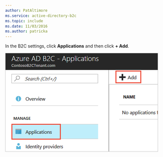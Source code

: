 ```yaml
---
author: PatAltimore
ms.service: active-directory-b2c 
ms.topic: include
ms.date: 11/03/2016
ms.author: patricka
---
```

In the B2C settings, click **Applications** and then click **+ Add**.

![+ Add button in applications](./media/active-directory-b2c-portal-add-application/b2c-applications-add.png)